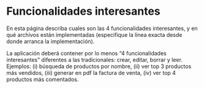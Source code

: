 # Funcionalidades interesantes

En esta página describa cuales son las 4 funcionalidades interesantes, y en qué archivos están implementadas (especifique la línea exacta desde donde arranca la implementación).

La aplicación deberá contener por lo menos “4 funcionalidades interesantes” diferentes a las tradicionales: crear, editar, borrar y leer. Ejemplos: (i) búsqueda de productos por nombre, (ii) ver top 3 productos más vendidos, (iii) generar en pdf la factura de venta, (iv) ver top 4 productos más comentados.